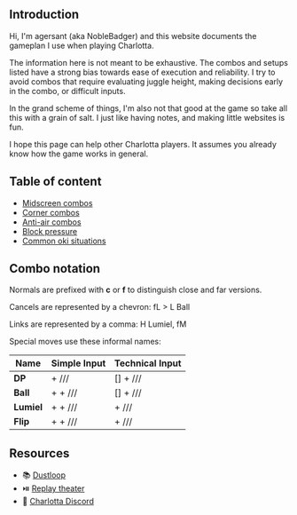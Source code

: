 ## Introduction

Hi, I'm agersant (aka NobleBadger) and this website documents the gameplan I use when playing Charlotta.

The information here is not meant to be exhaustive. The combos and setups listed have a strong bias towards ease of execution and reliability. I try to avoid combos that require evaluating juggle height, making decisions early in the combo, or difficult inputs.

In the grand scheme of things, I'm also not that good at the game so take all this with a grain of salt. I just like having notes, and making little websites is fun.

I hope this page can help other Charlotta players. It assumes you already know how the game works in general.

## Table of content

- [Midscreen combos](midscreen.md)
- [Corner combos](corner.md)
- [Anti-air combos](anti-air.md)
- [Block pressure](block-pressure.md)
- [Common oki situations](oki.md)

## Combo notation

Normals are prefixed with **c** or **f** to distinguish close and far versions.

Cancels are represented by a chevron: <combo>fL > L Ball</combo>

Links are represented by a comma: <combo>H Lumiel, fM</combo>

Special moves use these informal names:

| Name | Simple Input | Technical Input |
| ---- | ------------ | --------------- |
**DP**|<embed skill> + <embed light>/<embed medium>/<embed heavy>/<embed unique>|[<embed d2>]<embed d8> + <embed light>/<embed medium>/<embed heavy>/<embed unique>|
**Ball**|<embed d6> + <embed skill> + <embed light>/<embed medium>/<embed heavy>/<embed unique>|[<embed d4>]<embed d6> + <embed light>/<embed medium>/<embed heavy>/<embed unique>
**Lumiel**|<embed d4> + <embed skill> + <embed light>/<embed medium>/<embed heavy>/<embed unique>|<embed d214> + <embed light>/<embed medium>/<embed heavy>/<embed unique>
**Flip**|<embed d2> + <embed skill> + <embed light>/<embed medium>/<embed heavy>/<embed unique>|<embed d2><embed d2> + <embed light>/<embed medium>/<embed heavy>/<embed unique>

## Resources

- 📚️ [Dustloop](https://www.dustloop.com/w/GBVSR/Charlotta)
- ⏯️ [Replay theater](https://replaytheater.app/?game=gbvs&c1=Charlotta)
- 💬 [Charlotta Discord](https://discord.gg/k9Dxx7d84w)
